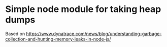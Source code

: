 # Simple node module for taking heap dumps

Based on https://www.dynatrace.com/news/blog/understanding-garbage-collection-and-hunting-memory-leaks-in-node-js/
